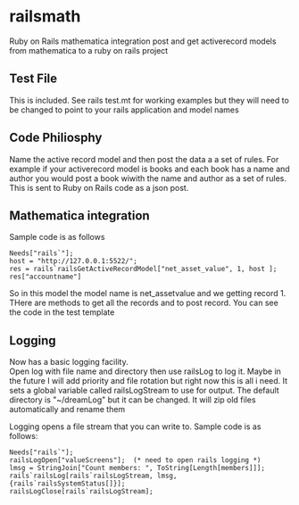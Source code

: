 # railsmath
Ruby on Rails mathematica integration  post and get activerecord models from mathematica to a ruby on rails project
## Test File
This is included.  See rails test.mt for working examples but they will need to be changed to point to your rails application and model names

##  Code Philiosphy
Name the active record model and then post the data a a set of rules.  For example if your activerecord model is books and each book has a name and author you would post a book wiwith the name and author as a set of rules.  This is sent to Ruby on Rails code as a json post.

## Mathematica integration
Sample code is as follows

    Needs["rails`"];
    host = "http://127.0.0.1:5522/"; 
    res = rails`railsGetActiveRecordModel["net_asset_value", 1, host ];
    res["accountname"]

So in this model the model name is net_assetvalue and we getting record 1.  THere are methods to get all the records and to post record.  You can see the code in the test template

## Logging
Now has a basic logging facility.  
Open log with file name and directory
then use railsLog to log it.  Maybe in the future I will add priority and file rotation but right now this is all i need.  It sets a global variable called railsLogStream to use for output.  The default directory is "~/dreamLog" but it can be changed.  It will zip old files automatically and rename them

Logging opens a file stream that you can write to.  Sample code is as follows:
    
    Needs["rails`"];
    railsLogOpen["valueScreens"];  (* need to open rails logging *)
    lmsg = StringJoin["Count members: ", ToString[Length[members]]];
    rails`railsLog[rails`railsLogStream, lmsg, {rails`railsSystemStatus[]}];
    railsLogClose[rails`railsLogStream];  
